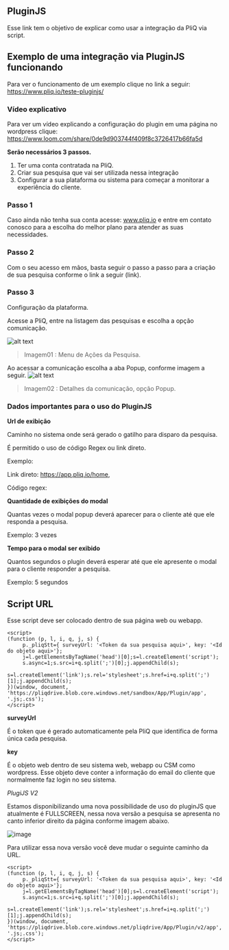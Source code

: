 ## PluginJS

Esse link tem o objetivo de explicar como usar a integração da PliQ via script.

## Exemplo de uma integração via PluginJS funcionando

Para ver o funcionamento de um exemplo clique no link a seguir: https://www.pliq.io/teste-pluginjs/

### Vídeo explicativo

Para ver um vídeo explicando a configuração do plugin em uma página no wordpress clique: https://www.loom.com/share/0de9d903744f409f8c3726417b66fa5d

**Serão necessários 3 passos.**

1. Ter uma conta contratada na PliQ.
2. Criar sua pesquisa que vai ser utilizada nessa integração
3. Configurar a sua plataforma ou sistema para começar a monitorar a experiência do cliente.

### Passo 1
Caso ainda não tenha sua conta acesse: www.pliq.io e entre em contato conosco para a escolha do melhor plano para atender as suas necessidades.

### Passo 2
Com o seu acesso em mãos, basta seguir o passo a passo para a criação de sua pesquisa conforme o link a seguir (link).

### Passo 3
Configuração da plataforma.

Acesse a PliQ, entre na listagem das pesquisas e escolha a opção comunicação.

![alt text](https://pliqdrive.blob.core.windows.net/pliqdrive/Help/pliq-menu-pesquisa.png)

> Imagem01 : Menu de Ações da Pesquisa.

Ao acessar a comunicação escolha a aba Popup, conforme imagem a seguir.
![alt text](https://pliqdrive.blob.core.windows.net/pliqdrive/Help/pliq-comunicacao-popup.png)

> Imagem02 : Detalhes da comunicação, opção Popup.

### Dados importantes para o uso do PluginJS

**Url de exibição** 

Caminho no sistema onde será gerado o gatilho para disparo da pesquisa.

É permitido o uso de código Regex ou link direto.

Exemplo: 

Link direto: https://app.pliq.io/home, 

Código regex: 


**Quantidade de exibições do modal** 

Quantas vezes o modal popup deverá aparecer para o cliente até que ele responda a pesquisa.

Exemplo: 3 vezes

**Tempo para o modal ser exibido** 

Quantos segundos o plugin deverá esperar até que ele apresente o modal para o cliente responder a pesquisa.

Exemplo: 5 segundos

## Script URL

Esse script deve ser colocado dentro de sua página web ou webapp. 

```
<script>
(function (p, l, i, q, j, s) {
     p._pliqStt={ surveyUrl: '<Token da sua pesquisa aqui>', key: '<Id do objeto aqui>'};
     j=l.getElementsByTagName('head')[0];s=l.createElement('script');
     s.async=1;s.src=i+q.split(';')[0];j.appendChild(s);
     s=l.createElement('link');s.rel='stylesheet';s.href=i+q.split(';')[1];j.appendChild(s);
})(window, document, 'https://pliqdrive.blob.core.windows.net/sandbox/App/Plugin/app', '.js;.css');
</script>
```

**surveyUrl** 

É o token que é gerado automaticamente pela PliQ que identifica de forma única cada pesquisa. 


**key** 

É o objeto web dentro de seu sistema web, webapp ou CSM como wordpress. Esse objeto deve conter a informação do email do cliente que normalmente faz login no seu sistema.

*PlugiJS V2*

Estamos disponibilizando uma nova possibilidade de uso do pluginJS que atualmente é FULLSCREEN, nessa nova versão a pesquisa se apresenta no canto inferior direito da página conforme imagem abaixo.

![image](https://user-images.githubusercontent.com/790876/165365038-47e1bb5b-c606-4d46-8019-5bb63db3d681.png)

Para utilizar essa nova versão você deve mudar o seguinte caminho da URL.

```
<script>
(function (p, l, i, q, j, s) {
     p._pliqStt={ surveyUrl: '<Token da sua pesquisa aqui>', key: '<Id do objeto aqui>'};
     j=l.getElementsByTagName('head')[0];s=l.createElement('script');
     s.async=1;s.src=i+q.split(';')[0];j.appendChild(s);
     s=l.createElement('link');s.rel='stylesheet';s.href=i+q.split(';')[1];j.appendChild(s);
})(window, document, 'https://pliqdrive.blob.core.windows.net/pliqdrive/App/Plugin/v2/app', '.js;.css');
</script>
```

